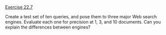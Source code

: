 [Exercise 22.7](22-7/)

Create a test set of ten queries, and pose them to three major Web
search engines. Evaluate each one for precision at 1, 3, and 10
documents. Can you explain the differences between engines?
